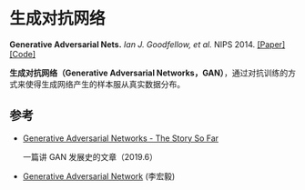 # 生成对抗网络

**Generative Adversarial Nets.** *Ian J. Goodfellow, et al.* NIPS 2014. [[Paper]](https://papers.nips.cc/paper/5423-generative-adversarial-nets.pdf) [[Code]](https://github.com/goodfeli/adversarial)


**生成对抗网络（Generative Adversarial Networks，GAN）**，通过对抗训练的方式来使得生成网络产生的样本服从真实数据分布。



## 参考

- [Generative Adversarial Networks - The Story So Far](https://blog.floydhub.com/gans-story-so-far/)

    一篇讲 GAN 发展史的文章（2019.6）

- [Generative Adversarial Network](http://speech.ee.ntu.edu.tw/~tlkagk/courses_MLDS17.html) (李宏毅)